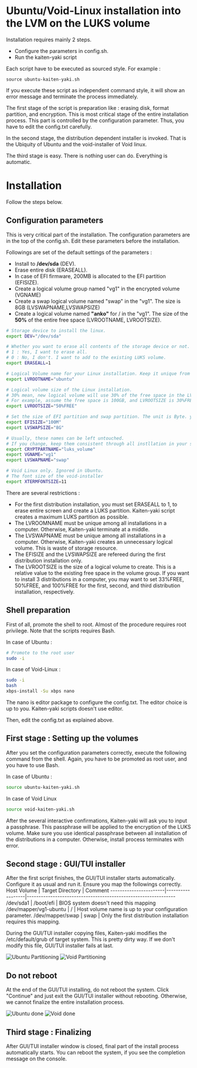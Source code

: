 # Ubuntu/Void-Linux installation into the LVM on the LUKS volume

Installation requires mainly 2 steps. 
 
- Configure the parameters in config.sh.
- Run the kaiten-yaki script

Each script have to be executed as sourced style. For example :
```shell
source ubuntu-kaiten-yaki.sh
```
If you execute these script as independent command style, it will show an error message and terminate the process immediately. 

The first stage of the script is preparation like : erasing disk, format partition, and encryption. This is most critical stage of the entire installation process. This part is controlled by the configuration parameter. Thus, you have to edit the config.txt carefully. 

In the second stage, the distribution dependent installer is invoked. That is the Ubiquity of Ubuntu and the void-installer of Void linux. 

The third stage is easy. There is nothing user can do. Everything is automatic. 
# Installation
Follow the steps below. 

## Configuration parameters
This is very critical part of the installation. The configuration parameters are in the top of the config.sh. Edit these parameters before the installation. 

Followings are set of the default settings of the parameters : 
- Install to  **/dev/sda** (DEV).
- Erase entire disk (ERASEALL).
- In case of EFI firmware, 200MB is allocated to the EFI partition (EFISIZE).
- Create a logical volume group named "vg1" in the encrypted volume (VGNAME)
- Create a swap logical volume named "swap" in the "vg1". The size is 8GB (LVSWAPNAME,LVSWAPSIZE)
- Create a logical volume named **"anko"** for / in the "vg1". The size of the **50%** of the entire free space (LVROOTNAME, LVROOTSIZE).

```bash
# Storage device to install the linux.  
export DEV="/dev/sda"

# Whether you want to erase all contents of the storage device or not.
# 1 : Yes, I want to erase all.
# 0 : No, I don't. I want to add to the existing LUKS volume. 
export ERASEALL=1

# Logical Volume name for your Linux installation. Keep it unique from other distribution.
export LVROOTNAME="ubuntu"

# Logical volume size of the Linux installation.
# 30% mean, new logical volume will use 30% of the free space in the LVM volume group.
# For example, assume the free space is 100GB, and LVROOTSIZE is 30%FREE. Script will create 30GB logical volume.  
export LVROOTSIZE="50%FREE"

# Set the size of EFI partition and swap partition. The unit is Byte. you can use M,G... notation.
export EFISIZE="100M"
export LVSWAPSIZE="8G"

# Usually, these names can be left untouched. 
# If you change, keep them consistent through all instllation in your system.
export CRYPTPARTNAME="luks_volume"
export VGNAME="vg1"
export LVSWAPNAME="swap"

# Void Linux only. Ignored in Ubuntu.
# The font size of the void-installer
export XTERMFONTSIZE=11
```

There are several restrictions : 
- For the first distribution installation, you must set ERASEALL to 1, to erase entire screen and create a LUKS partition. Kaiten-yaki script creates a maximum LUKS partition as possible. 
- The LVROOMNAME must be unique among all installations in a computer. Otherwise, Kaiten-yaki terminate at a middle. 
- The LVSWAPNAME must be unique among all installations in a computer. Otherwise, Kaiten-yaki creates an unnecessary logical volume. This is waste of storage resource. 
- The EFISIZE and the LVSWAPSIZE are refereed during the first distribution installation only. 
- The LVROOTSIZE is the size of a logical volume to create. This is a relative value to the existing free space in the volume group. If you want to install 3 distributions in a computer, you may want to set 33%FREE, 50%FREE, and 100%FREE for the first, second, and third distribution installation, respectively. 
## Shell preparation
First of all, promote the shell to root. Almost of the procedure requires root privilege. Note that the scripts requires Bash. 

In case of Ubuntu :
```bash
# Promote to the root user
sudo -i
```
In case of Void-Linux : 
```bash
sudo -i
bash
xbps-install -Su xbps nano
```
The nano is editor package to configure the config.txt. The editor choice is up to you. Kaiten-yaki scripts doesn't use editor.

Then, edit the config.txt as explained above. 
## First stage : Setting up the volumes
After you set the configuration parameters correctly, execute the following command from the shell. Again, you have to be promoted as root user, and you have to use Bash.  

In case of Ubuntu :
```bash
source ubuntu-kaiten-yaki.sh
```

In case of Void Linux
```bash
source void-kaiten-yaki.sh
```
After the several interactive confirmations, Kaiten-yaki will ask you to input a passphrase. This passphrase will be applied to the encryption of the LUKS volume. Make sure you use identical passphrase between all installation of the distributions  in a computer. Otherwise, install process terminates with error.  

## Second stage : GUI/TUI installer
After the first script finishes, the GUI/TUI installer starts automatically. Configure it as usual and run it. Ensure you map the followings correctly.
Host Volume            | Target Directory | Comment
-----------------------|------------------|---------------------------------------------------------------
/dev/sda1              | /boot/efi        | BIOS system doesn't need this mapping
/dev/mapper/vg1-ubuntu | /                | Host volume name is up to your configuration parameter.
/dev/mapper/swap       | swap             | Only the first distribution installation requires this mapping.

During the GUI/TUI installer copying files, Kaiten-yaki modifies the /etc/default/grub of target system. This is pretty dirty way. If we don't modify this file, GUI/TUI installer fails at last. 

![Ubuntu Partitioning](../image/ubuntu_partitioning.png)
![Void Partitioning](../image/void_partitioning.png)

## Do not reboot
At the end of the GUI/TUI installing, do not reboot the system. Click "Continue" and just exit the GUI/TUI installer without rebooting. Otherwise, we cannot finalize the entire installation process. 

![Ubuntu done](../image/ubuntu_done.png)
![Void done](../image/void_done.png)

## Third stage : Finalizing
After GUI/TUI installer window is closed, final part of the install process automatically starts. You can reboot the system, if you see the completion message on the console. 

